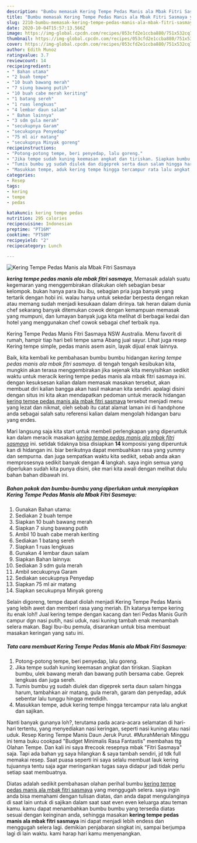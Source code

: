 ```yaml
---
description: "Bumbu memasak Kering Tempe Pedas Manis ala Mbak Fitri Sasmaya yang Lezat Sekali"
title: "Bumbu memasak Kering Tempe Pedas Manis ala Mbak Fitri Sasmaya yang Lezat Sekali"
slug: 2210-bumbu-memasak-kering-tempe-pedas-manis-ala-mbak-fitri-sasmaya-yang-lezat-sekali
date: 2020-10-04T15:57:13.566Z
image: https://img-global.cpcdn.com/recipes/053cfd2e1ccba880/751x532cq70/kering-tempe-pedas-manis-ala-mbak-fitri-sasmaya-foto-resep-utama.jpg
thumbnail: https://img-global.cpcdn.com/recipes/053cfd2e1ccba880/751x532cq70/kering-tempe-pedas-manis-ala-mbak-fitri-sasmaya-foto-resep-utama.jpg
cover: https://img-global.cpcdn.com/recipes/053cfd2e1ccba880/751x532cq70/kering-tempe-pedas-manis-ala-mbak-fitri-sasmaya-foto-resep-utama.jpg
author: Edith Munoz
ratingvalue: 3.7
reviewcount: 14
recipeingredient:
- " Bahan utama"
- "2 buah tempe"
- "10 buah bawang merah"
- "7 siung bawang putih"
- "10 buah cabe merah keriting"
- "1 batang sereh"
- "1 ruas lengkuas"
- "4 lembar daun salam"
- " Bahan lainnya"
- "3 sdm gula merah"
- "secukupnya Garam"
- "secukupnya Penyedap"
- "75 ml air matang"
- "secukupnya Minyak goreng"
recipeinstructions:
- "Potong-potong tempe, beri penyedap, lalu goreng."
- "Jika tempe sudah kuning keemasan angkat dan tiriskan. Siapkan bumbu, ulek bawang merah dan bawang putih bersama cabe. Geprek lengkuas dan juga sereh."
- "Tumis bumbu yg sudah diulek dan digeprek serta daun salam hingga harum, tambahkan air matang, gula merah, garam dan penyedap, aduk sebentar lalu tunggu hingga mendidih."
- "Masukkan tempe, aduk kering tempe hingga tercampur rata lalu angkat dan sajikan."
categories:
- Resep
tags:
- kering
- tempe
- pedas

katakunci: kering tempe pedas 
nutrition: 295 calories
recipecuisine: Indonesian
preptime: "PT16M"
cooktime: "PT58M"
recipeyield: "2"
recipecategory: Lunch

---
```



![Kering Tempe Pedas Manis ala Mbak Fitri Sasmaya](https://img-global.cpcdn.com/recipes/053cfd2e1ccba880/751x532cq70/kering-tempe-pedas-manis-ala-mbak-fitri-sasmaya-foto-resep-utama.jpg)

<b><i>kering tempe pedas manis ala mbak fitri sasmaya</i></b>, Memasak adalah suatu kegemaran yang menggembirakan dilakukan oleh sebagian besar kelompok. bukan hanya para ibu ibu, sebagian pria juga banyak yang tertarik dengan hobi ini. walau hanya untuk sekedar berpesta dengan rekan atau memang sudah menjadi kesukaan dalam dirinya. tak heran dalam dunia chef sekarang banyak ditemukan cowok dengan kemampuan memasak yang mumpuni, dan lumayan banyak juga kita melihat di berbagai kedai dan hotel yang menggunakan chef cowok sebagai chef terbaik nya.

Kering Tempe Pedas Manis Fitri Sasmaya NSW Australia. Menu favorit di rumah, hampir tiap hari beli tempe sama Abang jual sayur. Lihat juga resep Kering tempe simple, pedas manis asem asin, layak dijual enak lainnya.

Baik, kita kembali ke pembahasan bumbu bumbu hidangan <i>kering tempe pedas manis ala mbak fitri sasmaya</i>. di tengah tengah kesibukan kita, mungkin akan terasa menggembirakan jika sejenak kita menyisihkan sedikit waktu untuk meracik kering tempe pedas manis ala mbak fitri sasmaya ini. dengan kesuksesan kalian dalam memasak masakan tersebut, akan membuat diri kalian bangga akan hasil makanan kita sendiri. apalagi disini dengan situs ini kita akan mendapatkan pedoman untuk meracik hidangan <u>kering tempe pedas manis ala mbak fitri sasmaya</u> tersebut menjadi menu yang lezat dan nikmat, oleh sebab itu catat alamat laman ini di handphone anda sebagai salah satu referensi kalian dalam mengolah hidangan baru yang endes.


Mari langsung saja kita start untuk membeli perlengkapan yang diperuntuk kan dalam meracik masakan <u><i>kering tempe pedas manis ala mbak fitri sasmaya</i></u> ini. setidak tidaknya bisa disiapkan <b>14</b> komposisi yang diperuntuk kan di hidangan ini. biar berikutnya dapat membuahkan rasa yang yummy dan sempurna. dan juga sempatkan waktu kita sedikit, sebab anda akan memprosesnya sedikit banyak dengan <b>4</b> langkah. saya ingin semua yang diperlukan sudah kita punya disini, oke mari kita awali dengan melihat dulu bahan bahan dibawah ini.

<!--inarticleads1-->

##### Bahan pokok dan bumbu-bumbu yang diperlukan untuk menyiapkan Kering Tempe Pedas Manis ala Mbak Fitri Sasmaya:

1. Gunakan  Bahan utama:
1. Sediakan 2 buah tempe
1. Siapkan 10 buah bawang merah
1. Siapkan 7 siung bawang putih
1. Ambil 10 buah cabe merah keriting
1. Sediakan 1 batang sereh
1. Siapkan 1 ruas lengkuas
1. Gunakan 4 lembar daun salam
1. Siapkan  Bahan lainnya:
1. Sediakan 3 sdm gula merah
1. Ambil secukupnya Garam
1. Sediakan secukupnya Penyedap
1. Siapkan 75 ml air matang
1. Siapkan secukupnya Minyak goreng


Selain digoreng, tempe dapat diolah menjadi Kering Tempe Pedas Manis yang lebih awet dan memberi rasa yang meriah. Eh katanya tempe kering itu enak loh!! Jual kering tempe dengan kacang dan teri Pedas Manis Gurih campur dgn nasi putih, nasi uduk, nasi kuning tambah enak menambah selera makan. Bagi Ibu-ibu pemula, disarankan untuk bisa membuat masakan keringan yang satu ini. 

<!--inarticleads2-->

##### Tata cara membuat Kering Tempe Pedas Manis ala Mbak Fitri Sasmaya:

1. Potong-potong tempe, beri penyedap, lalu goreng.
1. Jika tempe sudah kuning keemasan angkat dan tiriskan. Siapkan bumbu, ulek bawang merah dan bawang putih bersama cabe. Geprek lengkuas dan juga sereh.
1. Tumis bumbu yg sudah diulek dan digeprek serta daun salam hingga harum, tambahkan air matang, gula merah, garam dan penyedap, aduk sebentar lalu tunggu hingga mendidih.
1. Masukkan tempe, aduk kering tempe hingga tercampur rata lalu angkat dan sajikan.


Nanti banyak gunanya loh?, terutama pada acara-acara selamatan di hari-hari tertentu, yang menyediakan nasi keringan, seperti nasi kuning atau nasi uduk. Resep Kering Tempe Manis Daun Jeruk Purut. #MurahMeriah Minggu ini tema buku cookpad &#34;Budget Minimalis Rasa Fantastis&#34; membahas ttg Olahan Tempe. Dan kali ini saya #recook resepnya mbak &#34;Fitri Sasmaya&#34; saja. Tapi ada bahan yg saya hilangkan &amp; saya tambah sendiri, jd tdk full memakai resep. Saat puasa seperti ini saya selalu membuat lauk kering tujuannya tentu saja agar meringankan tugas saya didapur jadi tidak perlu setiap saat membuatnya. 

Diatas adalah sedikit pembahasan olahan perihal bumbu <u>kering tempe pedas manis ala mbak fitri sasmaya</u> yang menggugah selera. saya ingin anda bisa memahami dengan tulisan diatas, dan anda dapat mengulanginya di saat lain untuk di sajikan dalam saat saat even even keluarga atau teman kamu. kamu dapat menambahkan bumbu bumbu yang tersedia diatas sesuai dengan keinginan anda, sehingga masakan <b>kering tempe pedas manis ala mbak fitri sasmaya</b> ini dapat menjadi lebih endess dan menggugah selera lagi. demikian penjabaran singkat ini, sampai berjumpa lagi di lain waktu. kami harap hari kamu menyenangkan.
